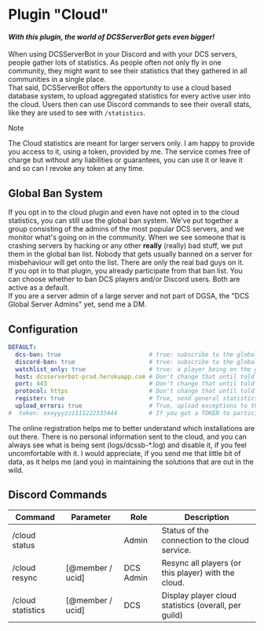 # Plugin "Cloud"
#### _With this plugin, the world of DCSServerBot gets even bigger!_
When using DCSServerBot in your Discord and with your DCS servers, people gather lots of statistics. As people often 
not only fly in one community, they might want to see their statistics that they gathered in all communities in a 
single place.</br>
That said, DCSServerBot offers the opportunity to use a cloud based database system, to upload aggregated statistics
for every active user into the cloud. Users then can use Discord commands to see their overall stats, like they are
used to see with `/statistics`.

> [!NOTE]
> The Cloud statistics are meant for larger servers only. I am happy to provide you access to it, using a token, provided 
> by me. The service comes free of charge but without any liabilities or guarantees, you can use it or leave it and so 
> can I revoke any token at any time.

## Global Ban System
If you opt in to the cloud plugin and even have not opted in to the cloud statistics, you can still use the global ban
system. We've put together a group consisting of the admins of the most popular DCS servers, and we monitor what's going
on in the community. When we see someone that is crashing servers by hacking or any other **really** (really) bad stuff,
we put them in the global ban list. Nobody that gets usually banned on a server for misbehaviour will get onto the list.
There are only the real bad guys on it.</br>
If you opt in to that plugin, you already participate from that ban list. You can choose whether to ban DCS players 
and/or Discord users. Both are active as a default.</br>
If you are a server admin of a large server and not part of DGSA, the "DCS Global Server Admins" yet, send me a DM.

## Configuration
```yaml
DEFAULT:
  dcs-ban: true                         # true: subscribe to the global ban service for DCS users (default: false).
  discord-ban: true                     # true: subscribe to the global ban service for Discord users (default: false).
  watchlist_only: true                  # true: a player being on the global banlist will be added to the watchlist only (default: false, does not work with dcs-ban: true)
  host: dcsserverbot-prod.herokuapp.com # Don't change that until told otherwise.
  port: 443                             # Don't change that until told otherwise.
  protocol: https                       # Don't change that until told otherwise.
  register: true                        # True, send general statistics to my community stats (please do that!)
  upload_errors: true                   # True, upload exceptions to the central error database, so that I can see what happened in your bot (and fix it)
#  token: xxxyyyzzz111222333444         # If you got a TOKEN to participate in the cloud statistics, then put it in here.
```
The online registration helps me to better understand which installations are out there. There is no personal
information sent to the cloud, and you can always see what is being sent (logs/dcssb-*.log) and disable it, if you feel
uncomfortable with it. I would appreciate, if you send me that little bit of data, as it helps me (and you) in
maintaining the solutions that are out in the wild.

## Discord Commands
| Command           | Parameter        | Role      | Description                                          |
|-------------------|------------------|-----------|------------------------------------------------------|
| /cloud status     |                  | Admin     | Status of the connection to the cloud service.       |
| /cloud resync     | [@member / ucid] | DCS Admin | Resync all players (or this player) with the cloud.  |
| /cloud statistics | [@member / ucid] | DCS       | Display player cloud statistics (overall, per guild) |

